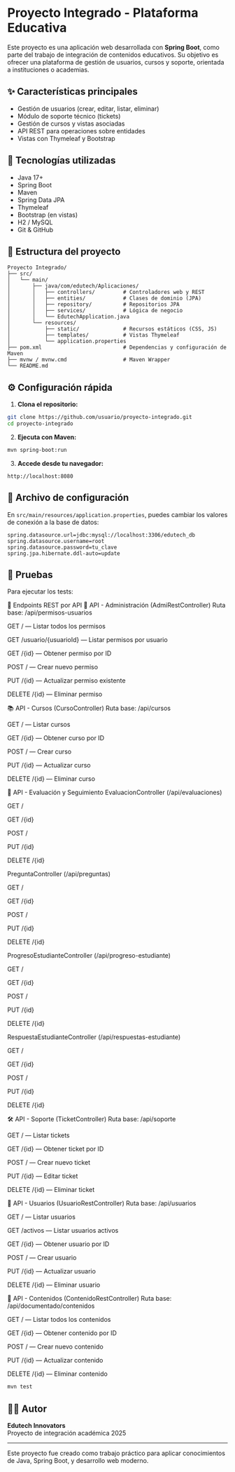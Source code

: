 
# Proyecto Integrado - Plataforma Educativa

Este proyecto es una aplicación web desarrollada con **Spring Boot**, como parte del trabajo de integración de contenidos educativos. Su objetivo es ofrecer una plataforma de gestión de usuarios, cursos y soporte, orientada a instituciones o academias.

## ✨ Características principales

- Gestión de usuarios (crear, editar, listar, eliminar)
- Módulo de soporte técnico (tickets)
- Gestión de cursos y vistas asociadas
- API REST para operaciones sobre entidades
- Vistas con Thymeleaf y Bootstrap

## 🧰 Tecnologías utilizadas

- Java 17+
- Spring Boot
- Maven
- Spring Data JPA
- Thymeleaf
- Bootstrap (en vistas)
- H2 / MySQL
- Git & GitHub

## 📁 Estructura del proyecto

```
Proyecto Integrado/
├── src/
│   └── main/
│       ├── java/com/edutech/Aplicaciones/
│       │   ├── controllers/         # Controladores web y REST
│       │   ├── entities/            # Clases de dominio (JPA)
│       │   ├── repository/          # Repositorios JPA
│       │   ├── services/            # Lógica de negocio
│       │   └── EdutechApplication.java
│       └── resources/
│           ├── static/              # Recursos estáticos (CSS, JS)
│           ├── templates/           # Vistas Thymeleaf
│           └── application.properties
├── pom.xml                          # Dependencias y configuración de Maven
├── mvnw / mvnw.cmd                  # Maven Wrapper
└── README.md
```

## ⚙️ Configuración rápida

1. **Clona el repositorio:**
```bash
git clone https://github.com/usuario/proyecto-integrado.git
cd proyecto-integrado
```

2. **Ejecuta con Maven:**
```bash
mvn spring-boot:run
```

3. **Accede desde tu navegador:**
```
http://localhost:8080
```

## 📄 Archivo de configuración

En `src/main/resources/application.properties`, puedes cambiar los valores de conexión a la base de datos:

```properties
spring.datasource.url=jdbc:mysql://localhost:3306/edutech_db
spring.datasource.username=root
spring.datasource.password=tu_clave
spring.jpa.hibernate.ddl-auto=update
```

## 🧪 Pruebas

Para ejecutar los tests:

📡 Endpoints REST por API
🔐 API - Administración (AdmiRestController)
Ruta base: /api/permisos-usuarios

GET / — Listar todos los permisos

GET /usuario/{usuarioId} — Listar permisos por usuario

GET /{id} — Obtener permiso por ID

POST / — Crear nuevo permiso

PUT /{id} — Actualizar permiso existente

DELETE /{id} — Eliminar permiso

📚 API - Cursos (CursoController)
Ruta base: /api/cursos

GET / — Listar cursos

GET /{id} — Obtener curso por ID

POST / — Crear curso

PUT /{id} — Actualizar curso

DELETE /{id} — Eliminar curso

📝 API - Evaluación y Seguimiento
EvaluacionController (/api/evaluaciones)

GET /

GET /{id}

POST /

PUT /{id}

DELETE /{id}

PreguntaController (/api/preguntas)

GET /

GET /{id}

POST /

PUT /{id}

DELETE /{id}

ProgresoEstudianteController (/api/progreso-estudiante)

GET /

GET /{id}

POST /

PUT /{id}

DELETE /{id}

RespuestaEstudianteController (/api/respuestas-estudiante)

GET /

GET /{id}

POST /

PUT /{id}

DELETE /{id}

🛠️ API - Soporte (TicketController)
Ruta base: /api/soporte

GET / — Listar tickets

GET /{id} — Obtener ticket por ID

POST / — Crear nuevo ticket

PUT /{id} — Editar ticket

DELETE /{id} — Eliminar ticket

👤 API - Usuarios (UsuarioRestController)
Ruta base: /api/usuarios

GET / — Listar usuarios

GET /activos — Listar usuarios activos

GET /{id} — Obtener usuario por ID

POST / — Crear usuario

PUT /{id} — Actualizar usuario

DELETE /{id} — Eliminar usuario

📄 API - Contenidos (ContenidoRestController)
Ruta base: /api/documentado/contenidos

GET / — Listar todos los contenidos

GET /{id} — Obtener contenido por ID

POST / — Crear nuevo contenido

PUT /{id} — Actualizar contenido

DELETE /{id} — Eliminar contenido


```bash
mvn test
```

## 👨‍💻 Autor

**Edutech Innovators**  
Proyecto de integración académica 2025

---

Este proyecto fue creado como trabajo práctico para aplicar conocimientos de Java, Spring Boot, y desarrollo web moderno.
